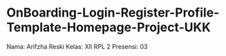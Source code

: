 # OnBoarding-Login-Register-Profile-Template-Homepage-Project-UKK

Nama: Arifzha Reski
Kelas: XII RPL 2
Presensi: 03

